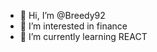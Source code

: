 - 👋 Hi, I’m @Breedy92
- 👀 I’m interested in finance
- 🌱 I’m currently learning REACT

<!---
Breedy92/Breedy92 is a ✨ special ✨ repository because its `README.md` (this file) appears on your GitHub profile.
You can click the Preview link to take a look at your changes.
--->
